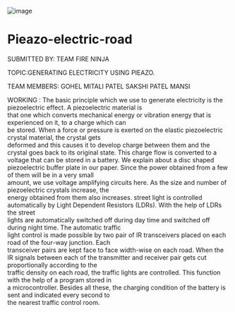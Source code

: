 ![image](https://github.com/mitali2003/Pieazo-electric-road/assets/114275021/602ac137-f400-41ed-9651-b2586a7a91ac)



# Pieazo-electric-road
SUBMITTED BY: TEAM FIRE NINJA

TOPIC:GENERATING ELECTRICITY USING PIEAZO.

TEAM MEMBERS:
GOHEL MITALI
PATEL SAKSHI
PATEL MANSI

WORKING :
The basic principle which we use to generate electricity is the piezoelectric effect. A piezoelectric material is  
that one which converts mechanical energy or vibration energy that is experienced on it, to a charge which can  
be stored. When a force or pressure is exerted on the elastic piezoelectric crystal material, the crystal gets  
deformed and this causes it to develop charge between them and the crystal goes back to its original state. 
This charge flow is converted to a voltage that can be stored in a battery. We explain about a disc shaped  
piezoelectric buffer plate in our paper. Since the power obtained from a few of them will be in a very small  
amount, we use voltage amplifying circuits here. As the size and number of piezoelectric crystals increase, the  
energy obtained from them also increases. 
street light is controlled automatically by Light Dependent Resistors (LDRs). With the help of LDRs the street  
lights are automatically switched off during day time and switched off during night time. The automatic traffic  
light control is made possible by two pair of IR transceivers placed on each road of the four-way junction. Each  
transceiver pairs are kept face to face width-wise on each road. 
When the IR signals between each of the transmitter and receiver pair gets cut proportionally according to the  
traffic density on each road, the traffic lights are controlled. This function with the help of a program stored in  
a microcontroller. Besides all these, the charging condition of the battery is sent and indicated every second to  
the nearest traffic control room.
